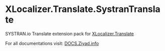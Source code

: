 # XLocalizer.Translate.SystranTranslate
SYSTRAN.io Translate extension pack for [XLocalizer.Translate](https://github.com/LazZiya/XLocalizer.Translate)

For all documentations visit: [DOCS.Ziyad.info](http://docs.ziyad.info)
